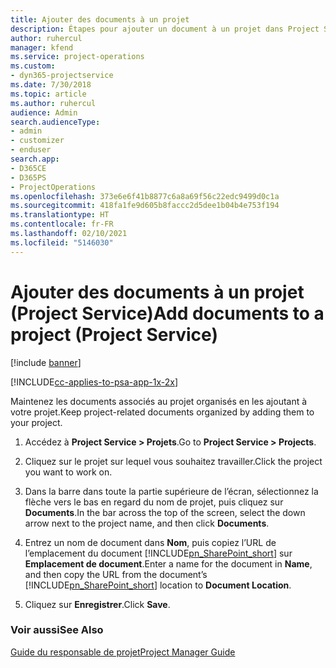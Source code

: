 ```yaml
---
title: Ajouter des documents à un projet
description: Étapes pour ajouter un document à un projet dans Project Service
author: ruhercul
manager: kfend
ms.service: project-operations
ms.custom:
- dyn365-projectservice
ms.date: 7/30/2018
ms.topic: article
ms.author: ruhercul
audience: Admin
search.audienceType:
- admin
- customizer
- enduser
search.app:
- D365CE
- D365PS
- ProjectOperations
ms.openlocfilehash: 373e6e6f41b8877c6a8a69f56c22edc9499d0c1a
ms.sourcegitcommit: 418fa1fe9d605b8faccc2d5dee1b04b4e753f194
ms.translationtype: HT
ms.contentlocale: fr-FR
ms.lasthandoff: 02/10/2021
ms.locfileid: "5146030"
---
```

# <a name="add-documents-to-a-project-project-service"></a><span data-ttu-id="c254f-103">Ajouter des documents à un projet (Project Service)</span><span class="sxs-lookup"><span data-stu-id="c254f-103">Add documents to a project (Project Service)</span></span>

[!include [banner](../includes/psa-now-project-operations.md)]

[!INCLUDE[cc-applies-to-psa-app-1x-2x](../includes/cc-applies-to-psa-app-1x-2x.md)]

<span data-ttu-id="c254f-104">Maintenez les documents associés au projet organisés en les ajoutant à votre projet.</span><span class="sxs-lookup"><span data-stu-id="c254f-104">Keep project-related documents organized by adding them to your project.</span></span>  
  
1. <span data-ttu-id="c254f-105">Accédez à **Project Service > Projets**.</span><span class="sxs-lookup"><span data-stu-id="c254f-105">Go to **Project Service > Projects**.</span></span>  
  
2. <span data-ttu-id="c254f-106">Cliquez sur le projet sur lequel vous souhaitez travailler.</span><span class="sxs-lookup"><span data-stu-id="c254f-106">Click the project you want to work on.</span></span>  
  
3. <span data-ttu-id="c254f-107">Dans la barre dans toute la partie supérieure de l’écran, sélectionnez la flèche vers le bas en regard du nom de projet, puis cliquez sur **Documents**.</span><span class="sxs-lookup"><span data-stu-id="c254f-107">In the bar across the top of the screen, select the down arrow next to the project name, and then click **Documents**.</span></span>  
  
4. <span data-ttu-id="c254f-108">Entrez un nom de document dans **Nom**, puis copiez l’URL de l’emplacement du document [!INCLUDE[pn_SharePoint_short](../includes/pn-sharepoint-short.md)] sur **Emplacement de document**.</span><span class="sxs-lookup"><span data-stu-id="c254f-108">Enter a name for the document in **Name**,  and then copy the URL from the document’s [!INCLUDE[pn_SharePoint_short](../includes/pn-sharepoint-short.md)] location to **Document Location**.</span></span>  
  
5. <span data-ttu-id="c254f-109">Cliquez sur **Enregistrer**.</span><span class="sxs-lookup"><span data-stu-id="c254f-109">Click **Save**.</span></span>  
  
### <a name="see-also"></a><span data-ttu-id="c254f-110">Voir aussi</span><span class="sxs-lookup"><span data-stu-id="c254f-110">See Also</span></span>  
 [<span data-ttu-id="c254f-111">Guide du responsable de projet</span><span class="sxs-lookup"><span data-stu-id="c254f-111">Project Manager Guide</span></span>](../psa/project-manager-guide.md)
